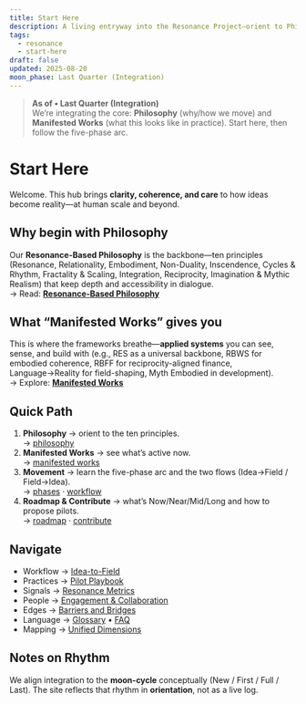 ```yaml
---
title: Start Here
description: A living entryway into the Resonance Project—orient to Philosophy and Manifested Works, then follow the five-phase arc.
tags:
  - resonance
  - start-here
draft: false
updated: 2025-08-20
moon_phase: Last Quarter (Integration)
---
```


> **As of • Last Quarter (Integration)**  
> We’re integrating the core: **Philosophy** (why/how we move) and **Manifested Works** (what this looks like in practice). Start here, then follow the five-phase arc.

# Start Here

Welcome. This hub brings **clarity, coherence, and care** to how ideas become reality—at human scale and beyond.

## Why begin with Philosophy
Our **Resonance-Based Philosophy** is the backbone—ten principles (Resonance, Relationality, Embodiment, Non-Duality, Inscendence, Cycles & Rhythm, Fractality & Scaling, Integration, Reciprocity, Imagination & Mythic Realism) that keep depth and accessibility in dialogue.  
→ Read: **[Resonance-Based Philosophy](philosophy.md)**

## What “Manifested Works” gives you
This is where the frameworks breathe—**applied systems** you can see, sense, and build with (e.g., RES as a universal backbone, RBWS for embodied coherence, RBFF for reciprocity-aligned finance, Language→Reality for field-shaping, Myth Embodied in development).  
→ Explore: **[Manifested Works](manifested%20works.md)**

## Quick Path

1. **Philosophy** → orient to the ten principles.  
   → [philosophy](philosophy.md)
2. **Manifested Works** → see what’s active now.  
   → [manifested works](manifested%20works.md)
3. **Movement** → learn the five-phase arc and the two flows (Idea→Field / Field→Idea).  
   → [phases](phases.md) · [workflow](workflow.md)
4. **Roadmap & Contribute** → what’s Now/Near/Mid/Long and how to propose pilots.  
   → [roadmap](roadmap.md) · [contribute](contribute.md)

## Navigate

- Workflow → [Idea-to-Field](workflow.md)
- Practices → [Pilot Playbook](pilot-playbook.md)
- Signals → [Resonance Metrics](resonance-metrics.md)
- People → [Engagement & Collaboration](collaboration.md)
- Edges → [Barriers and Bridges](barriers-and-bridges.md)
- Language → [Glossary](glossary.md) • [FAQ](faq.md)
- Mapping → [Unified Dimensions](unified%20dimensions.md)

## Notes on Rhythm
We align integration to the **moon-cycle** conceptually (New / First / Full / Last). The site reflects that rhythm in **orientation**, not as a live log.

